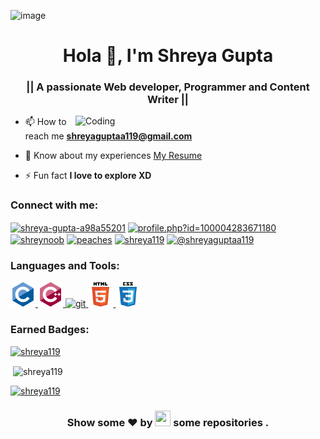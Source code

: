 ![image](https://user-images.githubusercontent.com/80096242/156529911-061e3bb7-4844-42b0-b335-9f9726437f62.png)


<h1 align="center">Hola 👋, I'm Shreya Gupta</h1>
<h3 align="center">|| A passionate Web developer, Programmer and Content Writer ||</h3>


<img align="right" alt="Coding" width="400" src="https://cdn.dribbble.com/users/2646423/screenshots/5507196/computer.gif">

- 📫 How to reach me **shreyaguptaa119@gmail.com**

- 📄 Know about my experiences [My Resume](https://drive.google.com/file/d/1MRoesmTkuwnLJ9J-E9iz2w3wsZSDwqC5/view?usp=drivesdk)

- ⚡ Fun fact **I love to explore XD**

<h3 align="left">Connect with me:</h3>
<p align="left">
<a href="https://linkedin.com/in/shreya-gupta-a98a55201" target="_blank"><img align="center" src="https://cdn.jsdelivr.net/npm/simple-icons@3.0.1/icons/linkedin.svg" alt="shreya-gupta-a98a55201" height="30" width="40" /></a>
<a href="https://fb.com/profile.php?id=100004283671180" target="_blank"><img align="center" src="https://cdn.jsdelivr.net/npm/simple-icons@3.0.1/icons/facebook.svg" alt="profile.php?id=100004283671180" height="30" width="40" /></a>
<a href="https://codeforces.com/profile/shreynoob" target="_blank"><img align="center" src="https://cdn.jsdelivr.net/npm/simple-icons@3.0.1/icons/codeforces.svg" alt="shreynoob" height="30" width="40" /></a>
  <a href="https://www.codechef.com/users/peaches" target="_blank"><img align="center" src="https://cdn.jsdelivr.net/npm/simple-icons@3.0.1/icons/codechef.svg" alt="peaches" height="30" width="40" /></a>
<a href="https://www.hackerrank.com/shreya119" target="blank"><img align="center" src="https://cdn.jsdelivr.net/npm/simple-icons@3.0.1/icons/hackerrank.svg" alt="shreya119" height="30" width="40" /></a>
<a href="https://www.hackerearth.com/@shreyaguptaa119" target="blank"><img align="center" src="https://cdn.jsdelivr.net/npm/simple-icons@3.0.1/icons/hackerearth.svg" alt="@shreyaguptaa119" height="30" width="40" /></a>
</p>

<h3 align="left">Languages and Tools:</h3>
<p align="left"> 
  <a href="https://www.cprogramming.com/" target="_blank"> <img src="https://raw.githubusercontent.com/devicons/devicon/master/icons/c/c-original.svg" alt="c" width="40" height="40"/> </a>
  <a href="https://www.w3schools.com/cpp/" target="_blank"> <img src="https://raw.githubusercontent.com/devicons/devicon/master/icons/cplusplus/cplusplus-original.svg" alt="cplusplus" width="40" height="40"/> </a> 
  <a href="https://git-scm.com/" target="_blank"> <img src="https://www.vectorlogo.zone/logos/git-scm/git-scm-icon.svg" alt="git" width="40" height="40"/> </a>
  <a href="https://www.w3.org/html/" target="_blank"> <img src="https://raw.githubusercontent.com/devicons/devicon/master/icons/html5/html5-original-wordmark.svg" alt="html5" width="40" height="40"/> </a> 
   <a href="https://www.w3schools.com/css/" target="_blank"> <img src="https://raw.githubusercontent.com/devicons/devicon/master/icons/css3/css3-original-wordmark.svg" alt="css3" width="40" height="40"/> </a> 
</p>
<h3 align="left">Earned Badges:</h3>
<p align="left"> <a href="https://github.com/ryo-ma/github-profile-trophy"><img src="https://github-profile-trophy.vercel.app/?username=shreya119&theme=monokai&margin-w=15&margin-h=15&&no-frame=true&row=1)](https://github.com/ryo-ma/github-profile-trophy" alt="shreya119" /></a> </p>

<p>&nbsp;<img align="center" src="https://github-readme-stats.vercel.app/api?username=shreya119&show_icons=true&locale=en" alt="shreya119" /></p>



<p align="left"> <a href="https://github.com/ryo-ma/github-profile-trophy"><img src="https://activity-graph.herokuapp.com/graph?username=shreya119&theme=github&count_private=true" alt="shreya119" /></a> </p>




<h3 align="center">Show some ❤ by <img src="https://imgur.com/o7ncZFp.jpg" height=25px width=25px> some repositories .</h3>
